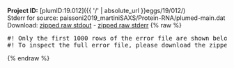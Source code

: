 **Project ID:** [plumID:19.012]({{ '/' | absolute_url }}eggs/19/012/)  
Stderr for source:  paissoni2019_martiniSAXS/Protein-RNA/plumed-main.dat   
Download: [zipped raw stdout](plumed-main.dat.plumed_master.stdout.txt.zip) - [zipped raw stderr](plumed-main.dat.plumed_master.stderr.txt.zip) 
{% raw %}
<pre>
#! Only the first 1000 rows of the error file are shown below
#! To inspect the full error file, please download the zipped raw stderr file above
</pre>
{% endraw %}
